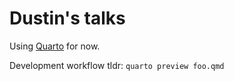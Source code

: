 # Dustin's talks

Using [Quarto](https://quarto.org) for now.

Development workflow tldr: `quarto preview foo.qmd`
